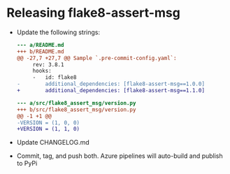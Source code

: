 # Releasing flake8-assert-msg

- Update the following strings:

  ```diff
  --- a/README.md
  +++ b/README.md
  @@ -27,7 +27,7 @@ Sample `.pre-commit-config.yaml`:
       rev: 3.8.1
       hooks:
       -   id: flake8
  -        additional_dependencies: [flake8-assert-msg==1.0.0]
  +        additional_dependencies: [flake8-assert-msg==1.1.0]

  --- a/src/flake8_assert_msg/version.py
  +++ b/src/flake8_assert_msg/version.py
  @@ -1 +1 @@
  -VERSION = (1, 0, 0)
  +VERSION = (1, 1, 0)
  ```

- Update CHANGELOG.md
- Commit, tag, and push both. Azure pipelines will auto-build and publish to
  PyPi
